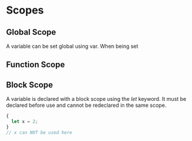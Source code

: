 # Scopes

## Global Scope

A variable can be set global using var. When being set 

## Function Scope

## Block Scope

A variable is declared with a block scope using the *let* keyword. It must be
declared before use and cannot be redeclared in the same scope.

```javascript
{
  let x = 2;
}
// x can NOT be used here
```